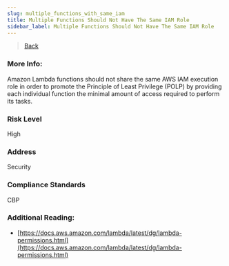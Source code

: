 ```yaml
---
slug: multiple_functions_with_same_iam
title: Multiple Functions Should Not Have The Same IAM Role
sidebar_label: Multiple Functions Should Not Have The Same IAM Role
---
```

> [Back](../../lambdamonitoring)

### More Info:
Amazon Lambda functions should not share the same AWS IAM execution role in order to promote the Principle of Least Privilege (POLP) by providing each individual function the minimal amount of access required to perform its tasks.

### Risk Level
High

### Address
Security

### Compliance Standards
CBP

### Additional Reading:
- [https://docs.aws.amazon.com/lambda/latest/dg/lambda-permissions.html](https://docs.aws.amazon.com/lambda/latest/dg/lambda-permissions.html) 


